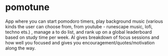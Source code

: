 # pomotune

App where you can start pomodoro timers, play background music (various kinds the user can choose from, from youtube - runescape music, lofi, techno ets.) , manage a to do list, and rank up on a global leaderboard based on study time per week. AI gives breakdown of focus sessions and how well you focused and gives you encouragement/quotes/motivation along the way.
